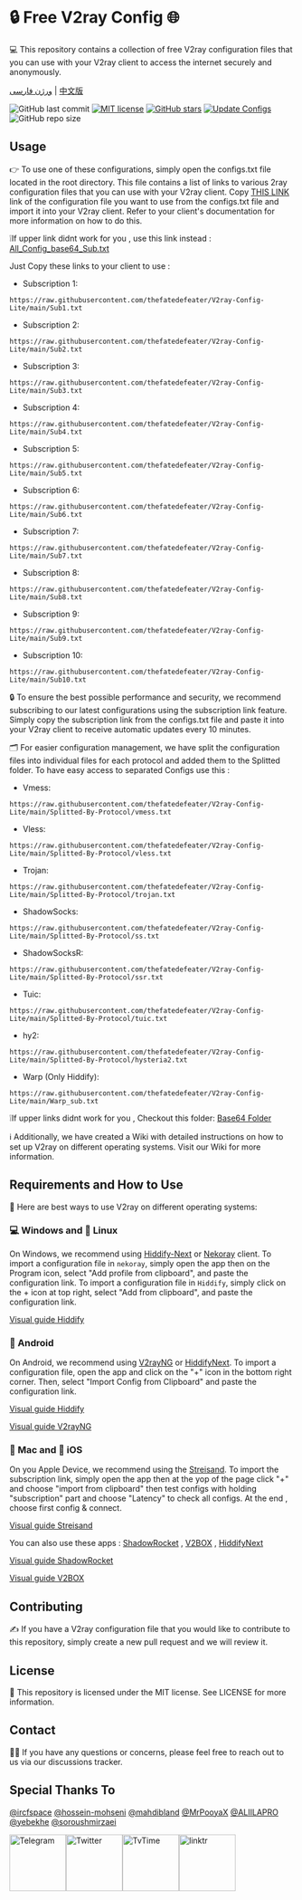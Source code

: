 # 🔒 Free V2ray Config 🌐
💻 This repository contains a collection of free V2ray configuration files that you can use with your V2ray client to access the internet securely and anonymously.

[ورژن فارسی](https://github.com/thefatedefeater/V2ray-Config-Lite/blob/main/Persian-README.md) | [中文版](https://github.com/thefatedefeater/V2ray-Config-Lite/blob/main/Chinese-README.md)

![GitHub last commit](https://img.shields.io/github/last-commit/thefatedefeater/V2ray-Config-Lite.svg) [![MIT license](https://img.shields.io/badge/License-MIT-blue.svg)](https://lbesson.mit-license.org/) [![GitHub stars](https://img.shields.io/github/stars/thefatedefeater/V2ray-Config-Lite.svg)](https://github.com/thefatedefeater/V2ray-Config-Lite/stargazers) [![Update Configs](https://github.com/thefatedefeater/V2ray-Config-Lite/actions/workflows/main.yml/badge.svg)](https://github.com/thefatedefeater/V2ray-Config-Lite/actions/workflows/main.yml) ![GitHub repo size](https://img.shields.io/github/repo-size/thefatedefeater/V2ray-Config-Lite)  




## Usage
👉 To use one of these configurations, simply open the configs.txt file located in the root directory. This file contains a list of links to various 2ray configuration files that you can use with your V2ray client. Copy [THIS LINK](https://raw.githubusercontent.com/thefatedefeater/V2ray-Config-Lite/main/All_Configs_Sub.txt) link of the configuration file you want to use from the configs.txt file and import it into your V2ray client. Refer to your client's documentation for more information on how to do this.

❕If upper link didnt work for you , use this link instead : [All_Config_base64_Sub.txt](https://raw.githubusercontent.com/thefatedefeater/V2ray-Config-Lite/main/All_Configs_base64_Sub.txt)

Just Copy these links to your client to use :

- Subscription 1:
```
https://raw.githubusercontent.com/thefatedefeater/V2ray-Config-Lite/main/Sub1.txt
```

- Subscription 2: 
```
https://raw.githubusercontent.com/thefatedefeater/V2ray-Config-Lite/main/Sub2.txt
```

- Subscription 3: 
```
https://raw.githubusercontent.com/thefatedefeater/V2ray-Config-Lite/main/Sub3.txt
```

- Subscription 4: 
```
https://raw.githubusercontent.com/thefatedefeater/V2ray-Config-Lite/main/Sub4.txt
```

- Subscription 5: 
```
https://raw.githubusercontent.com/thefatedefeater/V2ray-Config-Lite/main/Sub5.txt
```

- Subscription 6: 
```
https://raw.githubusercontent.com/thefatedefeater/V2ray-Config-Lite/main/Sub6.txt
```

- Subscription 7: 
```
https://raw.githubusercontent.com/thefatedefeater/V2ray-Config-Lite/main/Sub7.txt
```

- Subscription 8: 
```
https://raw.githubusercontent.com/thefatedefeater/V2ray-Config-Lite/main/Sub8.txt
```

- Subscription 9: 
```
https://raw.githubusercontent.com/thefatedefeater/V2ray-Config-Lite/main/Sub9.txt
```

- Subscription 10: 
```
https://raw.githubusercontent.com/thefatedefeater/V2ray-Config-Lite/main/Sub10.txt
```

🔒 To ensure the best possible performance and security, we recommend subscribing to our latest configurations using the subscription link feature. Simply copy the subscription link from the configs.txt file and paste it into your V2ray client to receive automatic updates every 10 minutes.

🗂️ For easier configuration management, we have split the configuration files into individual files for each protocol and added them to the Splitted folder. To have easy access to separated Configs use this : 

- Vmess: 
```
https://raw.githubusercontent.com/thefatedefeater/V2ray-Config-Lite/main/Splitted-By-Protocol/vmess.txt
```

- Vless: 
```
https://raw.githubusercontent.com/thefatedefeater/V2ray-Config-Lite/main/Splitted-By-Protocol/vless.txt
```

- Trojan: 
```
https://raw.githubusercontent.com/thefatedefeater/V2ray-Config-Lite/main/Splitted-By-Protocol/trojan.txt
```

- ShadowSocks: 
```
https://raw.githubusercontent.com/thefatedefeater/V2ray-Config-Lite/main/Splitted-By-Protocol/ss.txt
```

- ShadowSocksR: 
```
https://raw.githubusercontent.com/thefatedefeater/V2ray-Config-Lite/main/Splitted-By-Protocol/ssr.txt
```

- Tuic:
```
https://raw.githubusercontent.com/thefatedefeater/V2ray-Config-Lite/main/Splitted-By-Protocol/tuic.txt
```

- hy2:
```
https://raw.githubusercontent.com/thefatedefeater/V2ray-Config-Lite/main/Splitted-By-Protocol/hysteria2.txt
```

- Warp (Only Hiddify):
```
https://raw.githubusercontent.com/thefatedefeater/V2ray-Config-Lite/main/Warp_sub.txt
```

❕If upper links didnt work for you , Checkout this folder: [Base64 Folder](https://github.com/thefatedefeater/V2ray-Config-Lite/tree/dev/Base64)

ℹ️ Additionally, we have created a Wiki with detailed instructions on how to set up V2ray on different operating systems. Visit our Wiki for more information.

## Requirements and How to Use
📲 Here are best ways to use V2ray on different operating systems:

### 💻 Windows and 🐧 Linux
On Windows, we recommend using [Hiddify-Next](https://github.com/hiddify/hiddify-next) or [Nekoray](https://github.com/MatsuriDayo/nekoray) client. To import a configuration file in `nekoray`, simply open the app then on the Program icon, select "Add profile from clipboard", and paste the configuration link. To import a configuration file in `Hiddify`, simply click on the + icon at top right, select "Add from clipboard", and paste the configuration link.

[Visual guide Hiddify](https://github.com/hiddify/Hiddify-Manager/wiki/Tutorial-for-HiddifyNext-app#adding-a-profile-to-the-app)


### 🤖 Android
On Android, we recommend using [V2rayNG](https://github.com/2dust/v2rayNG) or [HiddifyNext](https://github.com/hiddify/hiddify-next/releases). To import a configuration file, open the app and click on the "+" icon in the bottom right corner. Then, select "Import Config from Clipboard" and paste the configuration link.

[Visual guide Hiddify](https://github.com/hiddify/Hiddify-Manager/wiki/Tutorial-for-HiddifyNext-app#adding-a-profile-to-the-app)

[Visual guide V2rayNG](https://github.com/hiddify/Hiddify-Manager/wiki/Tutorial-for-V2rayNG-app#add-configs-to-the-app)


### 🍎 Mac and 📱 iOS
On you Apple Device, we recommend using the [Streisand](https://apps.apple.com/us/app/streisand/id6450534064). To import the subscription link, simply open the app then at the yop of the page click "+" and choose "import from clipboard" then test configs with holding "subscription" part and choose "Latency" to check all configs. At the end , choose first config & connect.

[Visual guide Streisand](https://github.com/hiddify/Hiddify-Manager/wiki/Tutorial-for-Streisand#add-subscription-link)


You can also use these apps : [ShadowRocket](https://apps.apple.com/ca/app/shadowrocket/id932747118) , [V2BOX](https://apps.apple.com/us/app/v2box-v2ray-client/id6446814690) , [HiddifyNext](https://github.com/hiddify/hiddify-next/releases)

[Visual guide ShadowRocket](https://github.com/hiddify/Hiddify-Manager/wiki/Tutorial-for-ShadowRocket-app#add-subscription-link-to-the-app)

[Visual guide V2BOX](https://github.com/hiddify/Hiddify-Manager/wiki/Tutorial-for-V2Box-app#add-subscription-links-to-the-app)

## Contributing
✍️ If you have a V2ray configuration file that you would like to contribute to this repository, simply create a new pull request and we will review it.

## License
📝 This repository is licensed under the MIT license. See LICENSE for more information.

## Contact
🙋‍♀️ If you have any questions or concerns, please feel free to reach out to us via our discussions tracker.

## Special Thanks To
[@ircfspace](https://github.com/MrPooyaX)
[@hossein-mohseni](https://github.com/hossein-mohseni)
[@mahdibland](https://github.com/mahdibland)
[@MrPooyaX](https://github.com/MrPooyaX)
[@ALIILAPRO](https://github.com/ALIILAPRO)
[@yebekhe](https://github.com/yebekhe)
[@soroushmirzaei](https://github.com/soroushmirzaei)





<div style="display: flex; justify-content: space-between; align-items: center; width: 300px;">
    <a href="https://t.me/vpnclashfa"><img src="https://cdn.dribbble.com/users/4507400/screenshots/15420681/media/c00f77bc443cbc4ac96d138f9ac854c5.gif" alt="Telegram" width="100" height="100"></a>
    <a href="https://twitter.com/coldwater_10"><img src="https://cdn.dribbble.com/users/2652449/screenshots/14764078/media/2b620382444946ce84aac0a132c40063.gif" alt="Twitter" width="100" height="100"></a>
    <a href="https://www.tvtime.com/en/user/43351079/profile"><img src="https://media2.giphy.com/media/v1.Y2lkPTc5MGI3NjExOTFhMDk5NzJlYzdmZTJjMDM2Y2MzMjBkOTVkODAxM2FjMTdjZGMwNSZlcD12MV9pbnRlcm5hbF9naWZzX2dpZklkJmN0PWc/lj1ghwUoflkw2F3o0T/giphy.gif" alt="TvTime" width="100" height="100"></a>
    <a href="https://linktr.ee/coldwater_10"><img src="https://i.giphy.com/media/v1.Y2lkPTc5MGI3NjExdGZrdHVxaGkycXV5M2g2emdvdHkwOWVvOHI5YWR3cTVtODJtbGQwcCZlcD12MV9pbnRlcm5hbF9naWZfYnlfaWQmY3Q9cw/U3ig2IVcuNn6VgU3oO/giphy.gif" alt="linktr" width="100" height="100"></a>
